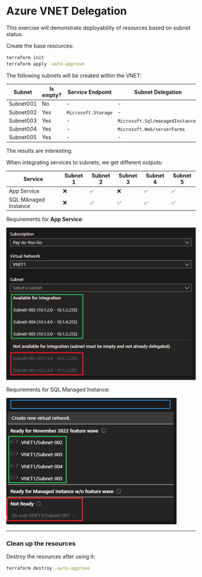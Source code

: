 # Azure VNET Delegation

This exercise will demonstrate deployability of resources based on subnet status.

Create the base resources:

```sh
terraform init
terraform apply -auto-approve
```

The following subnets will be created within the VNET:

| Subnet | Is empty? | Service Endpoint | Subnet Delegation |
|-|-|-|-|
| Subnet001 | No  | - | - |
| Subnet002 | Yes | `Microsoft.Storage` | - |
| Subnet003 | Yes | - | `Microsoft.Sql/managedInstances` |
| Subnet004 | Yes | - | `Microsoft.Web/serverFarms` |
| Subnet005 | Yes | - | - |


The results are interesting.

When integrating services to subnets, we get different outputs:

| Service | Subnet 1 | Subnet 2 | Subnet 3 | Subnet 4 | Subnet 5 |
|-|-|-|-|-|-|
| App Service | ❌ | ✅ | ❌ | ✅ | ✅ |
| SQL MAnaged Instance | ❌ | ✅ | ✅ | ✅ | ✅ |

Requirements for **App Service**:

<img src=".assets/webapp.png" />

Requirements for SQL Managed Instance:

<img src=".assets/sqlmanagedinstance.png" />

---

### Clean up the resources

Destroy the resources after using it:

```sh
terraform destroy -auto-approve
```
